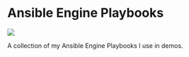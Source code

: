 # Ansible Engine Playbooks

[![](https://github.com/infamousjoeg/ansible-engine-playbooks/workflows/Ansible%20Lint/badge.svg)](https://github.com/infamousjoeg/ansible-engine-playbooks/actions?query=workflow%3A%22Ansible+Lint%22)

A collection of my Ansible Engine Playbooks I use in demos.
